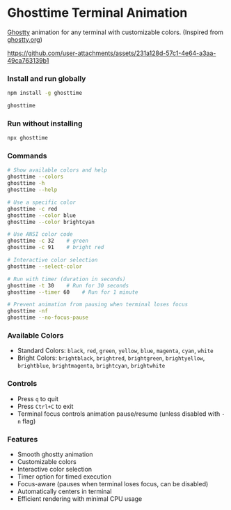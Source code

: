 # Ghosttime Terminal Animation

[Ghostty](https://ghostty.org) animation for any terminal with customizable colors. (Inspired from [ghostty.org](https://ghostty.org/))

<https://github.com/user-attachments/assets/231a128d-57c1-4e64-a3aa-49ca763139b1>

### Install and run globally

```bash
npm install -g ghosttime
```

```bash
ghosttime
```

### Run without installing

```bash
npx ghosttime
```

### Commands

```bash
# Show available colors and help
ghosttime --colors
ghosttime -h
ghosttime --help

# Use a specific color
ghosttime -c red
ghosttime --color blue
ghosttime --color brightcyan

# Use ANSI color code
ghosttime -c 32    # green
ghosttime -c 91    # bright red

# Interactive color selection
ghosttime --select-color

# Run with timer (duration in seconds)
ghosttime -t 30    # Run for 30 seconds
ghosttime --timer 60    # Run for 1 minute

# Prevent animation from pausing when terminal loses focus
ghosttime -nf
ghosttime --no-focus-pause
```

### Available Colors

- Standard Colors: `black`, `red`, `green`, `yellow`, `blue`, `magenta`, `cyan`, `white`
- Bright Colors: `brightblack`, `brightred`, `brightgreen`, `brightyellow`, `brightblue`, `brightmagenta`, `brightcyan`, `brightwhite`

### Controls

- Press `q` to quit
- Press `Ctrl+C` to exit
- Terminal focus controls animation pause/resume (unless disabled with `-n` flag)

### Features

- Smooth ghostty animation
- Customizable colors
- Interactive color selection
- Timer option for timed execution
- Focus-aware (pauses when terminal loses focus, can be disabled)
- Automatically centers in terminal
- Efficient rendering with minimal CPU usage
